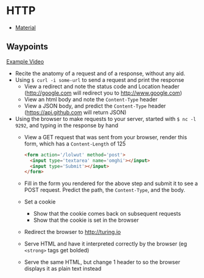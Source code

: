 # HTTP

* [Material](https://github.com/turingschool/curriculum/blob/master/source/projects/http_yeah_you_know_me.markdown)

## Waypoints

[Example Video](https://vimeo.com/150717928)


* Recite the anatomy of a request and of a response, without any aid.
* Using `$ curl -i some-url` to send a request and print the response
  * View a redirect and note the status code and Location header (http://google.com will redirect you to http://www.google.com)
  * View an html body and note the `Content-Type` header
  * View a JSON body, and predict the `Content-Type` header (https://api.github.com will return JSON)
* Using the browser to make requests to your server, started with `$ nc -l 9292`, and typing in the response by hand
  * View a GET request that was sent from your browser, render this form, which has a `Content-Length` of 125

    ```html
    <form action='/lolwut' method='post'>
      <input type='textarea' name='omghi'></input>
      <input type='Submit'></input>
    </form>
    ```
  * Fill in the form you rendered for the above step and submit it to see a POST request. Predict the path, the `Content-Type`, and the body.
  * Set a cookie
    * Show that the cookie comes back on subsequent requests
    * Show that the cookie is set in the browser
  * Redirect the browser to http://turing.io
  * Serve HTML and have it interpreted correctly by the browser (eg `<strong>` tags get bolded)
  * Serve the same HTML, but change 1 header to so the browser displays it as plain text instead
